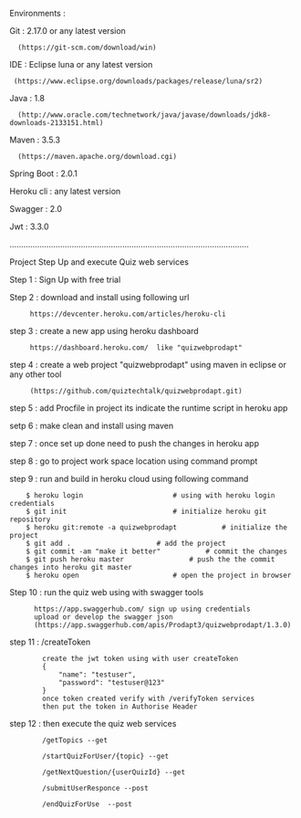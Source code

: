 
Environments : 


Git : 2.17.0 or any latest version

	  (https://git-scm.com/download/win)
	  
IDE : Eclipse luna or any latest version

	 (https://www.eclipse.org/downloads/packages/release/luna/sr2)

Java : 1.8 

	  (http://www.oracle.com/technetwork/java/javase/downloads/jdk8-downloads-2133151.html)
Maven :  3.5.3 

      (https://maven.apache.org/download.cgi)

Spring Boot : 2.0.1

Heroku cli : any latest version
			
Swagger : 2.0

Jwt : 3.3.0

........................................................................................................

Project Step Up and execute Quiz web services

Step 1 : Sign Up with free trial

Step 2 : download and install using following url

		 https://devcenter.heroku.com/articles/heroku-cli
		 
step 3 : create a new app using heroku dashboard

		 https://dashboard.heroku.com/  like "quizwebprodapt"
		 
step 4 : create a web project "quizwebprodapt" using maven in eclipse or any other tool

		 (https://github.com/quiztechtalk/quizwebprodapt.git)
		 
step 5 : add Procfile in project its indicate the runtime script in heroku app

setp 6 : make clean and install using maven
		 
step 7 : once set up done need to push the changes in heroku app

step 8 : go to project work space location using command prompt 

step 9 : run and build in heroku cloud using following command

		$ heroku login   					# using with heroku login credentials 
		$ git init       				 	# initialize heroku git repository 
		$ heroku git:remote -a quizwebprodapt			# initialize the project 
		$ git add .						# add the project
		$ git commit -am "make it better"	  		# commit the changes
		$ git push heroku master 				# push the the commit changes into heroku git master
		$ heroku open						# open the project in browser
		
Step 10 : run the quiz web using with swagger tools 

		  https://app.swaggerhub.com/ sign up using credentials
		  upload or develop the swagger json
		  (https://app.swaggerhub.com/apis/Prodapt3/quizwebprodapt/1.3.0)


step 11 : /createToken

			create the jwt token using with user createToken
			{
				"name": "testuser",
				"password": "testuser@123"
			}
			once token created verify with /verifyToken services 
			then put the token in Authorise Header 
			
			
step 12 : then execute the quiz web services

			/getTopics --get
      
			/startQuizForUser/{topic} --get
      
			/getNextQuestion/{userQuizId} --get
      
			/submitUserResponce --post
      
			/endQuizForUse  --post

			
			





